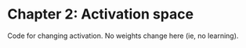 
# Chapter 2: Activation space

Code for changing activation. No weights change here (ie, no learning).

